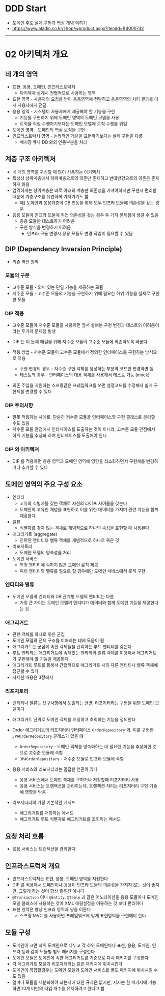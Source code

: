 # DDD Start

* 도메인 주도 설계 구현과 핵심 개념 익히기
* https://www.aladin.co.kr/shop/wproduct.aspx?ItemId=84000742

---

# 02 아키텍처 개요

## 네 개의 영역
* 표현, 응용, 도메인, 인프라스트럭처
    * 아키텍처 설계시 전형적으로 사용하는 영역
* 표현 영역 - 사용자의 요청을 받아 응용영역에 전달하고 응용영역의 처리 결과를 다시 사용자에게 전달
* 응용 영역 - 시스템이 사용자에게 제공해야 할 기능을 구현
    * 기능을 구현하기 위에 도메인 영역의 도메인 모델을 사용
    * 로직을 직접 수행하기보다는 도메인 모델에 로직 수행을 위임
* 도메인 영역 - 도메인의 핵심 로직을 구현
* 인프라스트럭처 영역 - 논리적인 개념을 표현하기보다는 실제 구현을 다룸
    * 메시징 큐나 DB 와의 연동부분을 처리

## 계층 구조 아키텍처
* 네 개의 영역을 구성할 때 많이 사용하는 아키텍처
* 특성상 상위계층에서 하위계층으로의 의존만 존재하고 반대방향으로의 의존은 존재하지 않음
* 엄격하게는 상위계층은 바로 아래의 계층만 의존성을 가져야하지만 구현시 편리함 때문에 계층구조를 유연하게 가져가기도 함
    * 예) 도메인과 응용계층이 DB 연동을 위해 모두 인프라 모듈에 의존성을 갖는 경우
* 응용 모듈이 인프라 모듈에 직접 의존성을 갖는 경우 두 가지 문제점이 생길 수 있음
    * 응용 모듈만 테스트하기 어려움
    * 구현 방식을 변경하기 어려움 
        * 인프라 모듈 변경시 응용 모듈도 변경 작업이 필요할 수 있음

## DIP (Dependency Inversion Principle)
* 의존 역전 원칙

### 모듈의 구분
* 고수준 모듈 - 의미 있는 단일 기능을 제공하는 모듈
* 저수준 모듈 - 고수준 모듈의 기능을 구현하기 위해 필요한 하위 기능을 실제로 구현한 모듈

### DIP 적용
* 고수준 모듈이 저수준 모듈을 사용하면 앞서 살펴본 구현 변경과 테스트의 어려움이라는 두가지 문제점 발생
* DIP 는 이 문제 해결을 위해 저수준 모듈이 고수준 모듈에 의존하도록 바꾼다.
* 적용 방법 - 저수준 모듈이 고수준 모듈에서 정의한 인터페이스를 구현하는 방식으로 적용
    * 구현 변경의 경우 - 저수준 구현 객체를 생성하는 부분의 코드만 변경하면 됨
    * 테스트의 경우 - 인터페이스의 대용 객체를 사용해서 테스트 가능 (mock)

* 의존 주입을 지원하는 스프링같은 프레임워크를 쓰면 설정코드를 수정해서 쉽게 구현체를 변경할 수 있다

### DIP 주의사항
* 잘못 적용하는 사례로, 단순히 저수준 모듈을 인터페이스와 구현 클래스로 분리할 수도 있음
* 저수준 모듈 관점에서 인터페이스를 도출하는 것이 아니라, 고수준 모듈 관점에서 하위 기능을 추상화 하여 인터페이스를 도출해야 한다

### DIP 와 아키텍쳐
* DIP 를 적용하면 응용 영역과 도메인 영역에 영향을 최소화하면서 구현체를 변경하거나 추가할 수 있다

## 도메인 영역의 주요 구성 요소
* 엔티티 
    * 고유의 식별자를 갖는 객체로 자신의 라이프 사이클을 갖는다
    * 도메인의 고유한 개념을 표현하고 이를 위한 데이터를 가지며 관련 기능을 함께 제공한다
* 밸류
    * 식별자를 갖자 않는 객체로 개념적으로 하나인 속성을 표현할 때 사용된다
* 애그리거트 (aggregate)
    * 관련된 엔티티와 밸류 객체를 개념적으로 하나로 묶은 것
* 리포지토리
    * 도메인 모델의 영속성을 처리
* 도메인 서비스
    * 특정 엔티티에 속하지 않은 도메인 로직 제공
    * 여러 앤티티와 밸류를 필요로 할 경우에만 도메인 서비스에서 로직 구현

### 엔티티와 밸류
* 도메인 모델의 엔티티와 DB 관계형 모델의 엔티티는 다름
    * 가장 큰 차이는 도메인 모델의 엔티티가 데이터와 함께 도메인 기능을 제공한다는 것

### 애그리거트
* 관련 객체를 하나로 묶은 군집
* 도메인 모델의 전체 구조를 이해하는 데에 도움이 됨
* 애그리거트는 군집에 속한 객체들을 관리하는 루트 엔티티를 갖는다
* 루트 엔티티는 애그리거트에 속해있는 엔티티와 밸류 객체를 이용해서 애그리거트가 구현해야 할 기능을 제공한다
* 애그리거트 루트를 통해서 간접적으로 애그리거트 내의 다른 엔티티나 밸류 객체에 접근할 수 있다
* 자세한 내용은 3장에서

### 리포지토리
* 엔티티나 밸류는 요구사항에서 도출되는 반면, 리포지터리는 구현을 위한 도메인 모델이다
* 애그리거트 단위로 도메인 객체를 저장하고 조회하는 기능을 정의한다
* Order 애그리거트의 리포지터리 인터페이스 `OrderRepository` 와, 이를 구현한 `JPAOrderRepository` 클래스가 있을 떄
    * `OrderRepository` - 도메인 객체를 영속화하는 데 필요한 기능을 추상화한 것으로 고수준 모듈에 속함
    * `JPAOrderRepository` - 저수준 모듈로 인프라 모듈에 속함

* 응용 서비스와 리포지터리는 밀접한 연관이 있다
    * 응용 서비스에서 도메인 객체를 구하거나 저장할때 리포지터리 사용
    * 응용 서비스는 트랜잭션을 관리하는데, 트랜잭션 처리는 리포지터리 구현 기술에 영향을 받음
* 리포지터리의 가장 기본적인 메서드
    * 애그리거트를 저장하는 메서드
    * 애그리거트 루트 식별자로 애그리거트를 조회하는 메서드

## 요청 처리 흐름
* 응용 서비스는 트랜잭션을 관리한다

## 인프라스트럭처 개요
* 인프라스트럭처는 표현, 응용, 도메인 영역을 지원한다
* DIP 를 적용해서 도메인이나 응용이 인프라 모듈의 의존성을 가지지 않는 것이 좋지만, 그렇게 하는 것이 항상 좋은건 아니다
* `@Transaction` 이나 `@Entity`, `@Table` 과 같은 어노테이션을 응용 모듈이나 도메인 모델 클래스에 사용하는 것이 XML 매핑설정을 이용하는 것 보다 편리하다
* 표현 영역은 항상 인프라 영역과 쌍을 이룬다
    * 스프링 MVC 를 사용하면 프레임워크에 맞게 표현영역을 구현해야 한다

## 모듈 구성
* 도메인이 크면 하위 도메인으로 나누고 각 하위 도메인마다 표현, 응용, 도메인, 인프라 등과 같이 모듈별 별도 패키지를 구성한다
* 도메인 모듈은 도메인에 속한 애그리거트를 기준으로 다시 패키지를 구성한다
* 각 애그리거트 모델과 리포지터리는 같은 패키지에 위치시킨다
* 도메인이 복잡할경우는 도메인 모델과 도메인 서비스를 별도 패키지에 위치시킬 수도 있음
* 얼마나 모듈을 세분화해야 되는지에 대한 규칙은 없지만, 저자는 한 패키지에 가능하면 10개 미만의 타입 개수를 유지하려고 한다고 함








